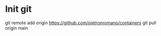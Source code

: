 # Init git 
git remote add origin https://github.com/pietronromano/containers
git pull origin main

 